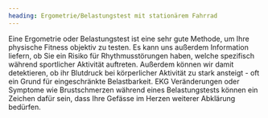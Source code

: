 ```yaml
---
heading: Ergometrie/Belastungstest mit stationärem Fahrrad
---
```


Eine Ergometrie oder Belastungstest ist eine sehr gute Methode, um Ihre physische Fitness objektiv zu testen.
Es kann uns außerdem Information liefern, ob Sie ein Risiko für Rhythmusstörungen haben, welche spezifisch während sportlicher Aktivität auftreten.
Außerdem können wir damit detektieren, ob ihr Blutdruck bei körperlicher Aktivität zu stark ansteigt - oft ein Grund für eingeschränkte Belastbarkeit. 
EKG Veränderungen oder Symptome wie Brustschmerzen während eines Belastungstests können ein Zeichen dafür sein, dass Ihre Gefässe im Herzen weiterer Abklärung bedürfen.
